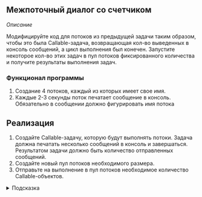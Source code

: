 ## Межпоточный диалог со счетчиком

*Описание*

Модифицируйте код для потоков из предыдущей задачи таким образом, чтобы это была Callable-задача, возвращающая кол-во
выведенных в консоль сообщений, а цикл выполнения был конечен. Запустите некоторое кол-во этих задач в пул потоков
фиксированного количества и получите результаты выполнения задач. 

### Функционал программы

1. Создание 4 потоков, каждый из которых имеет свое имя.
2. Каждые 2-3 секунды поток печатает сообщение в консоль. Обязательно в сообщении должно фигурировать имя потока

## Реализация

1. Создайте Callable-задачу, которую будут выполнять потоки. Задача должна печатать несколько сообщений в консоль и
   завершаться. Результатом задачи должно быть количество отправленных сообщений.
2. Создайте новый пул потоков необходимого размера.
3. Отправьте на выполнение в пул потоков необходимое количество Callable-объектов.

<details>
  <summary>Подсказка</summary>

Используйте `Callable` для создания задач, возвращающих результат.
Используйте `Executors.newFixedThreadPool(Runtime.getRuntime().availableProcessors())` для создания пула потоков.
Используйте методы `submit()` или `invokeAll` для исполнения всех задач и метод `invokeAny` для получения результата
одной из них (самой быстрой)
</details>


